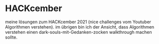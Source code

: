 # HACKcember
meine lösungen zum HACKcember 2021 (nice challenges vom Youtuber Algorithmen verstehen).
im übrigen bin ich der Ansicht, dass Algorithmen verstehen einen dark-souls-mit-Gedanken-zocken walkthrough machen sollte.
